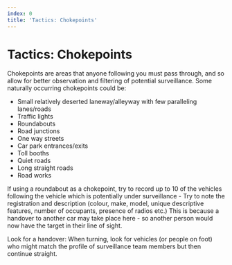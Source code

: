 ```yaml
---
index: 0
title: 'Tactics: Chokepoints'
---
```

# Tactics: Chokepoints

Chokepoints are areas that anyone following you must pass through, and so allow for better observation and filtering of potential surveillance. Some naturally occurring chokepoints could be:

*   Small relatively deserted laneway/alleyway with few paralleling lanes/roads
*   Traffic lights
*   Roundabouts
*   Road junctions
*   One way streets
*   Car park entrances/exits
*   Toll booths
*   Quiet roads
*   Long straight roads
*   Road works

If using a roundabout as a chokepoint, try to record up to 10 of the vehicles following the vehicle which is potentially under surveillance  - Try to note the registration and description (colour, make, model, unique descriptive features, number of occupants, presence of radios etc.) This is because a handover to another car may take place here - so another person would now have the target in their line of sight. 

Look for a handover: When turning, look for vehicles (or people on foot) who might match the profile of surveillance team members but then continue straight.